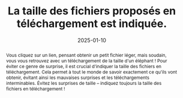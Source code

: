---
title: La taille des fichiers proposés en téléchargement est indiquée. 
abstract: Vous cliquez sur un lien, pensant obtenir un petit fichier léger, mais soudain, vous vous retrouvez avec un téléchargement de la taille d'un éléphant ! Pour éviter ce genre de surprise, il est crucial d'indiquer la taille des fichiers en téléchargement. Cela permet à tout le monde de savoir exactement ce qu'ils vont obtenir, évitant ainsi les mauvaises surprises et les téléchargements interminables. Évitez les surprises de taille – indiquez toujours la taille des fichiers en téléchargement !
categories: 
    - "Liens"
agrege: O4143-E048
opquast: '4 143'
indiceebook: '48'
description: "Règle n°48"
before: "47"
weight: "048"
after: "49"
actif: '1'
layout: rules
date: 2025-01-10
tags: 
    - "Utilisabilité"
objectif: 
    - "Permettre de savoir à quoi s'attendre avant de commencer le téléchargement. Cela aide à éviter les surprises désagréables, comme des téléchargements qui prennent plus de temps que prévu."
    - "mieux gérer leurs ressources, comme la bande passante et l'espace de stockage, en connaissant la taille des fichiers à l'avance."
Meo: 
    - " Faites une liste de tous les fichiers en téléchargement disponibles, notez la taille de chaque fichier en kilo-octets (KB) ou en méga-octets (MB) puis rédigez des descriptions claires dans le texte des liens pour indiquer la taille du fichier."
    - "Documentez la pratique pour vos équipes"
Controle: 
    - "Effectuez des vérifications régulières pour vous assurer que les nouvelles mises à jour et les ajouts de fichiers respectent les bonnes pratiques."
epubcheck: 
ace: 
humancheck: true
ReadiumGoToolkit: 
Source: 
    - "Opquast"
Referentiel: 
    - "N/A"
steps: 
    - "Projet éditorial"
---